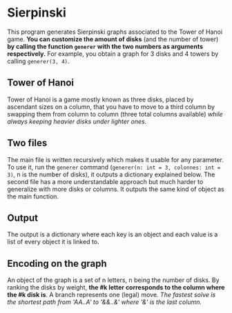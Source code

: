 # Sierpinski
This program generates Sierpinski graphs associated to the Tower of Hanoi game. **You can customize the amount of disks** (and the number of tower) **by calling the function ```generer``` with the two numbers as arguments respectively.** For example, you obtain a graph for 3 disks and 4 towers by calling ```generer(3, 4)```.

## Tower of Hanoi
Tower of Hanoi is a game mostly known as three disks, placed by ascendant sizes on a column, that you have to move to a third column by swapping them from column to column (three total columns available) *while always keeping heavier disks under lighter ones*.

## Two files
The main file is written recursively which makes it usable for any parameter. To use it, run the ```generer``` command (```generer(n: int = 3, colonnes: int = 3)```, n is the number of disks), it outputs a dictionary explained below.
The second file has a more understandable approach but much harder to generalize with more disks or columns. It outputs the same kind of object as the main function.

## Output
The output is a dictionary where each key is an object and each value is a list of every object it is linked to.

## Encoding on the graph
An object of the graph is a set of n letters, n being the number of disks. By ranking the disks by weight, **the #k letter corresponds to the column where the #k disk is**. A branch represents one (legal) move.
*The fastest solve is the shortest path from 'AA..A' to '&&..&' where '&' is the last column.*
